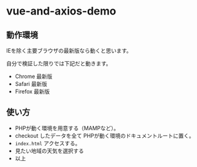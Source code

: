 # vue-and-axios-demo
## 動作環境
IEを除く主要ブラウザの最新版なら動くと思います。

自分で検証した限りでは下記だと動きます。

- Chrome 最新版
- Safari 最新版
- Firefox 最新版

## 使い方

- PHPが動く環境を用意する（MAMPなど）。
- checkout したデータを全て PHPが動く環境のドキュメントルートに置く。
- `index.html` アクセスする。
- 見たい地域の天気を選択する
- 以上
